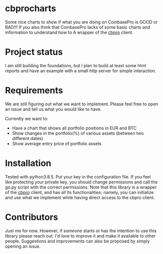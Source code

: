 # cbprocharts

Some nice charts to show if what you are doing on CoinbasePro is GOOD or BAD!!! If you also think that CoinbasePro lacks of some basic charts and information to understand how to A wrapper of the [cbpro](https://github.com/danpaquin/coinbasepro-python) client.

# Project status

I am still building the foundations, but I plan to build at least some html reports and have an example with a small http server for simple interaction.

# Requirements

We are still figuring out what we want to implement. Please feel free to open an issue and tell us what you would like to have.

Currently we want to:

- Have a chart that shows all portfolio positions in EUR and BTC
- Show changes in the portfolio(%) of various assets (between two different dates)
- Show average entry price of portfolio assets

# Installation

Tested with python3.8.5\. Put your key in the configuration file. If you feel like protecting your private key, you should change permissions and call the go.py script with the correct permissions. Note that this library is a wrapper of the [cbpro](https://github.com/danpaquin/coinbasepro-python) client, and has all its functionalities; namely, you can initialize and use what we implement while having direct access to the cbpro client.

# Contributors

Just me for now. However, if someone starts or has the intention to use this library please reach out. I'd love to improve it and make it available to other people. Suggestions and improvements can also be proposed by simply opening an issue.
